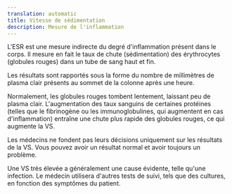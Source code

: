 ```yaml
---
translation: automatic
title: Vitesse de sédimentation
description: Mesure de l'inflammation
---
```


L'ESR est une mesure indirecte du degré d'inflammation présent dans le corps. Il mesure en fait le taux de chute (sédimentation) des érythrocytes (globules rouges) dans un tube de sang haut et fin.

Les résultats sont rapportés sous la forme du nombre de millimètres de plasma clair présents au sommet de la colonne après une heure.

Normalement, les globules rouges tombent lentement, laissant peu de plasma clair. L'augmentation des taux sanguins de certaines protéines (telles que le fibrinogène ou les immunoglobulines, qui augmentent en cas d'inflammation) entraîne une chute plus rapide des globules rouges, ce qui augmente la VS.

Les médecins ne fondent pas leurs décisions uniquement sur les résultats de la VS. Vous pouvez avoir un résultat normal et avoir toujours un problème.

Une VS très élevée a généralement une cause évidente, telle qu'une infection. Le médecin utilisera d'autres tests de suivi, tels que des cultures, en fonction des symptômes du patient.
